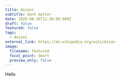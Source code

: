 ```yaml
---
title: Axions
subtitle: dark matter
date: 2020-08-26T12:36:09.860Z
draft: false
featured: false
tags:
  - Axions
external_link: https://en.wikipedia.org/wiki/Axion
image:
  filename: featured
  focal_point: Smart
  preview_only: false
---
```

Hello